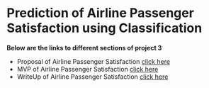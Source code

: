# Prediction of Airline Passenger Satisfaction using Classification

**Below are the links to different sections of project 3**

- Proposal of Airline Passenger Satisfaction [click here](https://github.com/emanalshehrii/Airline_Passenger_Satisfaction_ClassificationModels/blob/main/propsal_AirlinePassengerSatisfaction.md)
- MVP of Airline Passenger Satisfaction [click here](https://github.com/emanalshehrii/Airline_Passenger_Satisfaction_ClassificationModels/blob/main/AirlinePassengerSatisfaction_MVP.md)
- WriteUp of Airline Passenger Satisfaction [click here](https://github.com/emanalshehrii/Airline_Passenger_Satisfaction_ClassificationModels/blob/main/writeup_passenger_satisfaction.md)
